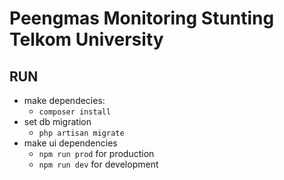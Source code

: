 # Peengmas Monitoring Stunting Telkom University

## RUN
- make dependecies:
    - `composer install` 
- set db migration 
    - `php artisan migrate`
- make ui dependencies 
    - `npm run prod` for production
    - `npm run dev` for development

